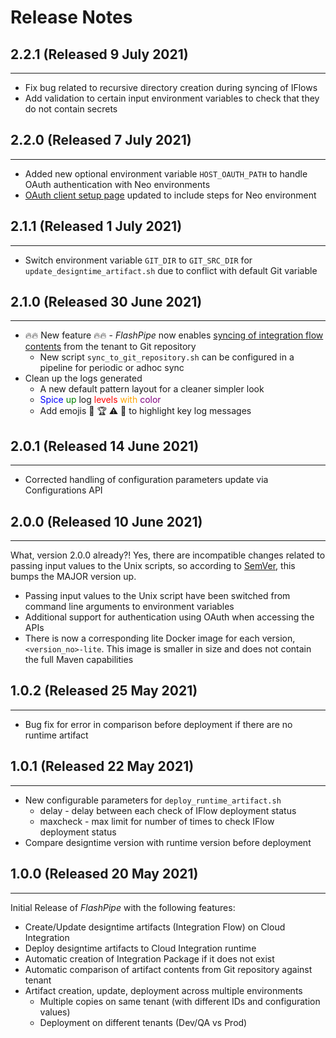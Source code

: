 # Release Notes

## 2.2.1 (Released 9 July 2021)

---

- Fix bug related to recursive directory creation during syncing of IFlows 
- Add validation to certain input environment variables to check that they do not contain secrets

## 2.2.0 (Released 7 July 2021)

---

- Added new optional environment variable `HOST_OAUTH_PATH` to handle OAuth authentication with Neo environments 
- [OAuth client setup page](oauth_client.md) updated to include steps for Neo environment

## 2.1.1 (Released 1 July 2021)

---

- Switch environment variable `GIT_DIR` to `GIT_SRC_DIR` for `update_designtime_artifact.sh` due to conflict with default Git variable

## 2.1.0 (Released 30 June 2021)

---

- 🔥🔥 New feature 🔥🔥 - _FlashPipe_ now enables [syncing of integration flow contents](github-actions-sync.md) from the tenant to Git repository
  - New script `sync_to_git_repository.sh` can be configured in a pipeline for periodic or adhoc sync
- Clean up the logs generated
  - A new default pattern layout for a cleaner simpler look
  - <span style="color:blue">Spice</span> <span style="color:green">up</span> log <span style="color:red">levels</span> <span style="color:orange">with</span> <span style="color:purple">color</span>
  - Add emojis 🛑 🏆 ⚠️ 🚀 to highlight key log messages

## 2.0.1 (Released 14 June 2021)

---

- Corrected handling of configuration parameters update via Configurations API

## 2.0.0 (Released 10 June 2021)

---

What, version 2.0.0 already?! Yes, there are incompatible changes related to passing input values to the Unix scripts, so according to [SemVer](https://semver.org), this bumps the MAJOR version up.
- Passing input values to the Unix script have been switched from command line arguments to environment variables
- Additional support for authentication using OAuth when accessing the APIs
- There is now a corresponding lite Docker image for each version, `<version_no>-lite`. This image is smaller in size and does not contain the full Maven capabilities

## 1.0.2 (Released 25 May 2021)

---

- Bug fix for error in comparison before deployment if there are no runtime artifact

## 1.0.1 (Released 22 May 2021)

---

- New configurable parameters for `deploy_runtime_artifact.sh`
    - delay - delay between each check of IFlow deployment status
    - maxcheck - max limit for number of times to check IFlow deployment status
- Compare designtime version with runtime version before deployment

## 1.0.0 (Released 20 May 2021)

---
Initial Release of _FlashPipe_ with the following features:

- Create/Update designtime artifacts (Integration Flow) on Cloud Integration
- Deploy designtime artifacts to Cloud Integration runtime
- Automatic creation of Integration Package if it does not exist
- Automatic comparison of artifact contents from Git repository against tenant
- Artifact creation, update, deployment across multiple environments
    - Multiple copies on same tenant (with different IDs and configuration values)
    - Deployment on different tenants (Dev/QA vs Prod)